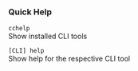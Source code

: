 ### Quick Help

`cchelp`  
Show installed CLI tools

`[CLI] help`  
Show help for the respective CLI tool



